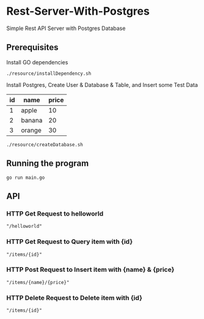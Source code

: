 # Rest-Server-With-Postgres

Simple Rest API Server with Postgres Database

## Prerequisites

Install GO dependencies

```
./resource/installDependency.sh
```

Install Postgres, Create User & Database & Table, and Insert some Test Data

| id | name | price |
| --- | --- | --- |
| 1 | apple | 10 |
| 2 | banana | 20 |
| 3 | orange | 30 |

```
./resource/createDatabase.sh
```

## Running the program

```
go run main.go
```

## API

### HTTP Get Request to helloworld
```
"/helloworld"
```

### HTTP Get Request to Query item with {id}
```
"/items/{id}"
```

### HTTP Post Request to Insert item with {name} & {price}
```
"/items/{name}/{price}"
```

### HTTP Delete Request to Delete item with {id}
```
"/items/{id}"
```
